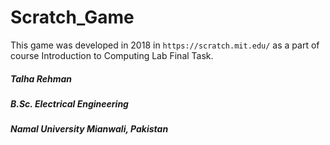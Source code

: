 # Scratch_Game

This game was developed in 2018 in `https://scratch.mit.edu/` as a part of course Introduction to Computing Lab Final Task.











##### Talha Rehman ###
##### B.Sc. Electrical Engineering ###
##### Namal University Mianwali, Pakistan ###
